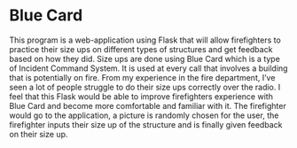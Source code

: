 # Blue Card
This program is a web-application using Flask that will allow firefighters to practice their size ups on different types of structures and get feedback based on how they did. Size ups are done using Blue Card which is a type of Incident Command System. It is used at every call that involves a building that is potentially on fire. From my experience in the fire department, I’ve seen a lot of people struggle to do their size ups correctly over the radio. I feel that this Flask would be able to improve firefighters experience with Blue Card and become more comfortable and familiar with it. The firefighter would go to the application, a picture is randomly chosen for the user, the firefighter inputs their size up of the structure and is finally given feedback on their size up.
